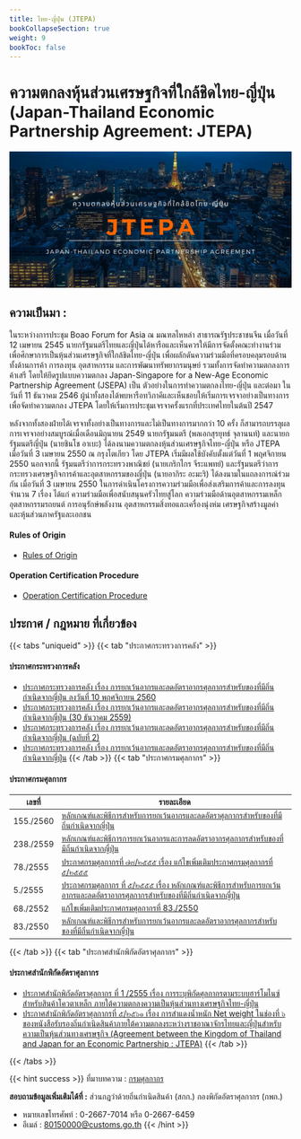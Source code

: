```yaml
---
title: ไทย-ญี่ปุ่น (JTEPA)
bookCollapseSection: true
weight: 9
bookToc: false
---
```


ความตกลงหุ้นส่วนเศรษฐกิจที่ใกล้ชิดไทย-ญี่ปุ่น (Japan-Thailand Economic Partnership Agreement: JTEPA)
======

![](https://github.com/ecs-support/knowledge-center/raw/master/img/jtepa.png)

## ความเป็นมา :

ในระหว่างการประชุม Boao Forum for Asia  ณ มณฑลไหหลำ สาธารณรัฐประชาชนจีน เมื่อวันที่ 12 เมษายน 2545 นายกรัฐมนตรีไทยและญี่ปุ่นได้หารือและเห็นควรให้มีการจัดตั้งคณะทำงานร่วม เพื่อศึกษาการเป็นหุ้นส่วนเศรษฐกิจที่ใกล้ชิดไทย-ญี่ปุ่น เพื่อผลักดันความร่วมมือที่ครอบคลุมรอบด้าน ทั้งด้านการค้า การลงทุน อุตสาหกรรม และการพัฒนาทรัพยากรมนุษย์ รวมทั้งการจัดทำความตกลงการค้าเสรี โดยให้ยึดรูปแบบความตกลง Japan-Singapore for a New-Age Economic Partnership Agreement (JSEPA)  เป็น ตัวอย่างในการทำความตกลงไทย-ญี่ปุ่น และต่อมา ในวันที่ 11 ธันวาคม 2546 ผู้นำทั้งสองได้พบหารือทวิภาคีและเห็นชอบให้เริ่มการเจรจาอย่างเป็นทางการ เพื่อจัดทำความตกลง JTEPA  โดยให้เริ่มการประชุมเจรจาครั้งแรกที่ประเทศไทยในต้นปี 2547

หลังจากทั้งสองฝ่ายได้เจรจาทั้งอย่างเป็นทางการและไม่เป็นทางการมากกว่า 10 ครั้ง ก็สามารถบรรลุผลการเจรจาอย่างสมบูรณ์เมื่อเดือนมิถุนายน 2549 นายกรัฐมนตรี (พลเอกสุรยุทธ์ จุลานนท์) และนายกรัฐมนตรีญี่ปุ่น (นายชินโช อาเบะ) ได้ลงนามความตกลงหุ้นส่วนเศรษฐกิจไทย-ญี่ปุ่น หรือ JTEPA  เมื่อวันที่ 3 เมษายน 2550 ณ กรุงโตเกียว  โดย JTEPA  เริ่มมีผลใช้บังคับตั้งแต่วันที่ 1 พฤศจิกายน 2550 นอกจากนี้ รัฐมนตรีว่าการกระทรวงพาณิชย์ (นายเกริกไกร จีระแพทย์) และรัฐมนตรีว่าการกระทรวงเศรษฐกิจการค้าและอุตสาหกรรมของญี่ปุ่น (นายอากิระ อะมะริ)  ได้ลงนามในแถลงการณ์ร่วมกัน เมื่อวันที่ 3 เมษายน 2550 ในการดำเนินโครงการความร่วมมือเพื่อส่งเสริมการค้าและการลงทุน จำนวน 7 เรื่อง ได้แก่ ความร่วมมือเพื่อสนับสนุนครัวไทยสู่โลก  ความร่วมมือด้านอุตสาหกรรมเหล็ก  อุตสาหกรรมรถยนต์ การอนุรักษ์พลังงาน อุตสาหกรรมสิ่งทอและเครื่องนุ่งห่ม เศรษฐกิจสร้างมูลค่า และหุ้นส่วนภาครัฐและเอกชน

#### Rules of Origin

-   [Rules of Origin](http://www.customs.go.th/cont_strc_download.php?lang=th&current_id=142231324147505f4c464b4d464b4c)

#### Operation Certification Procedure

-   [Operation Certification Procedure](http://www.customs.go.th/cont_strc_download.php?lang=th&current_id=142231324147505f4c464b4d464b4d)

## ประกาศ / กฎหมาย ที่เกี่ยวข้อง

{{< tabs "uniqueid" >}}
{{< tab "ประกาศกระทรวงการคลัง" >}} 

#### ประกาศกระทรวงการคลัง

-   [ประกาศกระทรวงการคลัง เรื่อง การยกเว้นอากรและลดอัตราอากรศุลกากรสำหรับของที่มีถิ่นกำเนิดจากญี่ปุ่น ลงวันที่ 10 พฤศจิกายน 2560](http://www.customs.go.th/cont_strc_download.php?lang=th&current_id=142231324147505f49464b4c464a4e)
-   [ประกาศกระทรวงการคลัง เรื่อง การยกเว้นอากรและลดอัตราอากรศุลกากรสำหรับของที่มีถิ่นกำเนิดจากญี่ปุ่น (30 ธันวาคม 2559)](http://www.customs.go.th/cont_strc_download.php?lang=th&current_id=142231324149505f46464b4a464b48)
-   [ประกาศกระทรวงการคลัง เรื่อง การยกเว้นอากรและลดอัตราอากรศุลกากรสำหรับของที่มีถิ่นกำเนิดจากญี่ปุ่น (ฉบับที่ 2)](http://www.customs.go.th/cont_strc_download.php?lang=th&current_id=142231324147505f49464b4c464a4f)
-   [ประกาศกระทรวงการคลัง เรื่อง การยกเว้นอากรและลดอัตราอากรศุลกากรสำหรับของที่มีถิ่นกำเนิดจากญี่ปุ่น](http://www.customs.go.th/cont_strc_download.php?lang=th&current_id=14223132414c505e4f464a4f464b4a)
{{< /tab >}}
{{< tab "ประกาศกรมศุลกากร" >}}

#### ประกาศกรมศุลกากร

| เลขที่ | รายละเอียด |
|------|------------------|
| 155./2560 |  [หลักเกณฑ์และพิธีการสำหรับการยกเว้นอากรและลดอัตราศุลกากรสำหรับของที่มีถิ่นกำเนิดจากญี่ปุ่น](http://www.customs.go.th/cont_strc_download_with_docno_date.php?lang=th&current_id=14223132414b505f4b464b48464b4d)|
|238./2559|[หลักเกณฑ์และพิธีการการยกเว้นอากรและการลดอัตราอากรศุลกากรสำหรับของที่มีถิ่นกำเนิดจากญี่ปุ่น](http://www.customs.go.th/cont_strc_download_with_docno_date.php?lang=th&current_id=142231324149505f49464b47464b47)|
|78./2555|[ประกาศกรมศุลกากรที่ ๗๘/๒๕๕๕ เรื่อง แก้ไขเพิ่มเติมประกาศกรมศุลกากรที่ ๕/๒๕๕๕](http://www.customs.go.th/cont_strc_download_with_docno_date.php?lang=th&current_id=14232832414d505f4d464b49)|
|5./2555|[ประกาศกรมศุลกากร ที่ ๕/๒๕๕๕ เรื่อง หลักเกณฑ์และพิธีการสำหรับการยกเว้นอากรและลดอัตราอากรศุลกากรสำหรับของที่มีถิ่นกำเนิดจากญี่ปุ่น](http://www.customs.go.th/cont_strc_download_with_docno_date.php?lang=th&current_id=14232932404e505f47464a4e)|
|68./2552|[แก้ไขเพิ่มเติมประกาศกรมศุลกากรที่ 83./2550](http://www.customs.go.th/cont_strc_download_with_docno_date.php?lang=th&current_id=14232a32414a505f49464b4c)|
|83./2550|[หลักเกณฑ์และพิธีการสำหรับการยกเว้นอากรและลดอัตราอากรศุลกากรสำหรับของที่มีถิ่นกำเนิดจากญี่ปุ่น](http://www.customs.go.th/cont_strc_download_with_docno_date.php?lang=th&current_id=14232a324148505f4b464a4e)|

{{< /tab >}}
{{< tab "ประกาศสำนักพิกัดอัตราศุลกากร" >}}

#### ประกาศสำนักพิกัดอัตราศุลกากร

-   [ประกาศสำนักพิกัดอัตราศุลกากร ที่ 1 /2555 เรื่อง การระบุพิกัดศุลกากรตามระบบฮาร์โมไนซ์ สำหรับสินค้าโควตาเหล็ก ภายใต้ความตกลงความเป็นหุ้นส่วนทางเศรษฐกิจไทย-ญี่ปุ่น](http://www.customs.go.th/cont_strc_download.php?lang=th&current_id=142231324147505f4d464a4e464a4e)
-   [ประกาศสำนักพิกัดอัตราศุลกากรที่ ๕/๒๕๖๑ เรื่อง การสำแดงน้ำหนัก Net weight ในช่องที่ ๖ ของหนังสือรับรองถิ่นกำเนิดสินค้าภายใต้ความตกลงระหว่างราชอาณาจักรไทยและญี่ปุ่นสำหรับความเป็นหุ้นส่วนทางเศรษฐกิจ (Agreement between the Kingdom of Thailand and Japan for an Economic Partnership : JTEPA)](http://www.customs.go.th/cont_strc_download.php?lang=th&current_id=14223132414d505f4b464b49464b46)
{{< /tab >}}

{{< /tabs >}}

{{< hint success >}}
ที่มาบทความ : [กรมศุลกากร](http://www.customs.go.th/cont_strc_simple_net_with_download.php?ini_content=usage_fta_and_wto_01_10&ini_menu=menu_interest_and_law_160421_01&left_menu=menu_fta_and_wto)

**สอบถามข้อมูลเพิ่มเติมได้ที่ :** ส่วนกฎว่าด้วยถิ่นกำเนิดสินค้า (สกก.) กองพิกัดอัตราศุลกากร (กพก.)  
- หมายเลขโทรศัพท์ : 0-2667-7014 หรือ 0-2667-6459  
- อีเมล์ : 80150000@customs.go.th
{{< /hint >}}